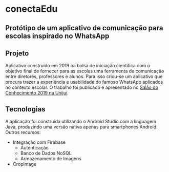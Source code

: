 <h1>conectaEdu</h1>
<h2>Protótipo de um aplicativo de comunicação para escolas inspirado no WhatsApp</h2>

## Projeto
Aplicativo construído em 2019 na bolsa de iniciação científica com o objetivo final de fornecer para as escolas uma ferramenta de comunicação entre diretores, professores e alunos. Para isso criou-se um aplicativo que procura trazer a experiência e usabilidade do famoso WhatsApp aplicados no contexto escolar. O trabalho foi publicado e apresentado no [Salão do Conhecimento 2019 na Unijuí](https://www.publicacoeseventos.unijui.edu.br/index.php/salaoconhecimento/article/view/11850).

## Tecnologias
A aplicação foi construída utilizando o Android Studio com a linguagem Java, produzindo uma versão nativa apenas para smartphones Android.
Outros recursos:

* Integração com Firabase
  * Autenticação
  * Banco de Dados NoSQL
  * Armazenamento de Imagens
* CropImage

